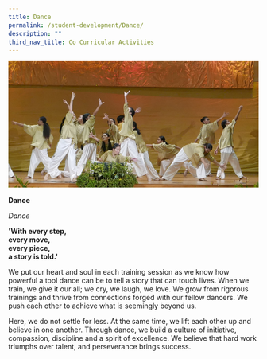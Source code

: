 ```yaml
---
title: Dance
permalink: /student-development/Dance/
description: ""
third_nav_title: Co Curricular Activities
---
```

![](/images/dance2023.png)

**Dance**


*Dance*

**'With every step,**<br>
**every move,**<br>
**every piece,**<br>
**a story is told.'**

We put our heart and soul in each training session as we know how powerful a tool dance can be to tell a story that can touch lives. When we train, we give it our all; we cry, we laugh, we love. We grow from rigorous trainings and thrive from connections forged with our fellow dancers. We push each other to achieve what is seemingly beyond us.

Here, we do not settle for less. At the same time, we lift each other up and believe in one another. Through dance, we build a culture of initiative, compassion, discipline and a spirit of excellence. We believe that hard work triumphs over talent, and perseverance brings success.